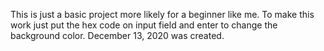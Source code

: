 This is just a basic project more likely for a beginner like me. To make this work just put the hex code on input field and enter to change the background color. December 13, 2020 was created.
